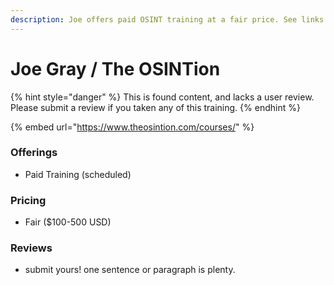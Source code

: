 ```yaml
---
description: Joe offers paid OSINT training at a fair price. See links and reviews below.
---
```


# Joe Gray / The OSINTion

{% hint style="danger" %}
This is found content, and lacks a user review. Please submit a review if you taken any of this training.
{% endhint %}

{% embed url="https://www.theosintion.com/courses/" %}

### Offerings

* Paid Training (scheduled)

### Pricing

* Fair ($100-500 USD)

### Reviews

* submit yours! one sentence or paragraph is plenty.
